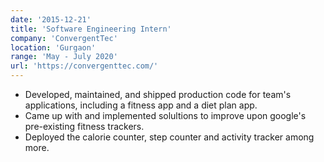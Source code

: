 ```yaml
---
date: '2015-12-21'
title: 'Software Engineering Intern'
company: 'ConvergentTec'
location: 'Gurgaon'
range: 'May - July 2020'
url: 'https://convergenttec.com/'
---
```


- Developed, maintained, and shipped production code for team's applications, including a fitness app and a diet plan app.
- Came up with and implemented solultions to improve upon google's pre-existing fitness trackers.
- Deployed the calorie counter, step counter and activity tracker among more.
